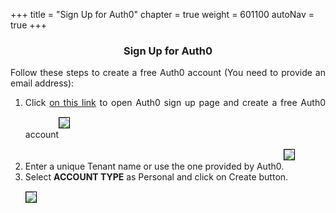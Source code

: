 +++
title = "Sign Up for Auth0"
chapter = true
weight = 601100
autoNav = true
+++

<center><h3>Sign Up for Auth0</h3></center>

<div style="text-align: justify">
    Follow these steps to create a free Auth0 account (You need to provide an email address):
    <ol>
        <li>Click <a href="https://auth0.com/signup">on this link</a> to open Auth0 sign up page and create a free Auth0 account<img src="/images/auth0.png" style="margin:15px 0px; border:1px solid black"/></li>
        <li>Enter a unique Tenant name or use the one provided by Auth0.<img src="/images/auth1.png" style="margin:15px 0px; border:1px solid black"/></li>
        <li>Select <b>ACCOUNT TYPE</b>  as Personal and click on Create button.</li>
        <img src="/images/auth0-personalaccount.png" style="margin:15px 0px; border:1px solid black"/>
    </ol>
</div>
